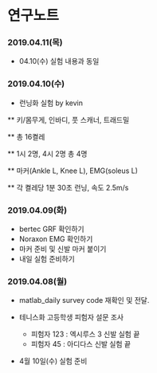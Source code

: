 연구노트
=======

### 2019.04.11(목)
* 04.10(수) 실험 내용과 동일

### 2019.04.10(수)
* 런닝화 실험 by kevin

 ** 키/몸무게, 인바디, 풋 스캐너, 트래드밀
 
 ** 총 16켤레
 
 ** 1시 2명, 4시 2명 총 4명
 
 ** 마커(Ankle L, Knee L), EMG(soleus L)
 
 ** 각 켤레당 1분 30초 런닝, 속도 2.5m/s

### 2019.04.09(화)
* bertec GRF 확인하기
* Noraxon EMG 확인하기
* 마커 준비 및 신발 마커 붙이기
* 내일 실험 준비하기

### 2019.04.08(월)

* matlab_daily survey code 재확인 및 전달.

* 테니스화 고등학생 피험자 설문 조사
   - 피험자 123 : 엑시루스 3 신발 실험 끝
   - 피험자 45 : 아디다스 신발 실험 끝
   
* 4월 10일(수) 실험 준비



